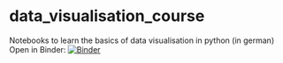# data_visualisation_course
Notebooks to learn the basics of data visualisation in python (in german)
Open in Binder: [![Binder](https://mybinder.org/badge_logo.svg)](https://mybinder.org/v2/gh/PatriziaSchoch/data_visualisation_course/HEAD)
